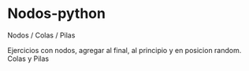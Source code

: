 # Nodos-python
Nodos / Colas / Pilas

Ejercicios con nodos, agregar al final, al principio y en posicion random. Colas y Pilas
